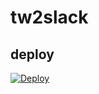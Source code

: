 tw2slack
========

## deploy

[![Deploy](https://www.herokucdn.com/deploy/button.svg)](https://heroku.com/deploy?template=https://github.com/masawada/tw2slack/tree/master)
